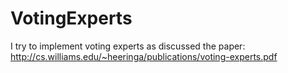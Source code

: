 # VotingExperts
I try to implement voting experts as discussed the paper: http://cs.williams.edu/~heeringa/publications/voting-experts.pdf 
